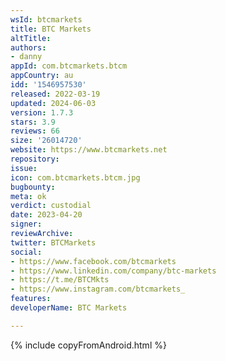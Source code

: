 ```yaml
---
wsId: btcmarkets
title: BTC Markets
altTitle: 
authors:
- danny
appId: com.btcmarkets.btcm
appCountry: au
idd: '1546957530'
released: 2022-03-19
updated: 2024-06-03
version: 1.7.3
stars: 3.9
reviews: 66
size: '26014720'
website: https://www.btcmarkets.net
repository: 
issue: 
icon: com.btcmarkets.btcm.jpg
bugbounty: 
meta: ok
verdict: custodial
date: 2023-04-20
signer: 
reviewArchive: 
twitter: BTCMarkets
social:
- https://www.facebook.com/btcmarkets
- https://www.linkedin.com/company/btc-markets
- https://t.me/BTCMkts
- https://www.instagram.com/btcmarkets_
features: 
developerName: BTC Markets

---
```


{% include copyFromAndroid.html %}


